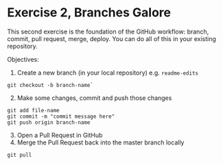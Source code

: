 # Exercise 2, Branches Galore

This second exercise is the foundation of the GitHub workflow: branch, commit, pull request, merge, deploy. You can do all of this in your existing repository.

Objectives:
1. Create a new branch (in your local repository) e.g. `readme-edits`
```
git checkout -b branch-name`
```
2. Make some changes, commit and push those changes
```
git add file-name
git commit -m "commit message here"
git push origin branch-name
```
3. Open a Pull Request in GitHub
4. Merge the Pull Request back into the master branch locally
```
git pull
```
